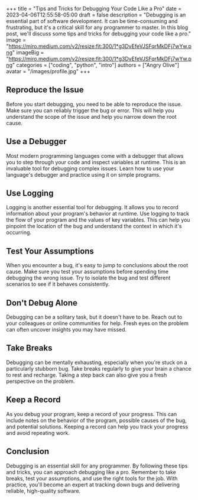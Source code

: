 +++
title = "Tips and Tricks for Debugging Your Code Like a Pro"
date = 2023-04-06T12:55:58-05:00
draft = false
description = "Debugging is an essential part of software development. It can be time-consuming and frustrating, but it's a critical skill for any programmer to master. In this blog post, we'll discuss some tips and tricks for debugging your code like a pro."
image = "https://miro.medium.com/v2/resize:fit:300/1*g3DvEfeVJSFqrMkDFj7wYw.png"
imageBig = "https://miro.medium.com/v2/resize:fit:300/1*g3DvEfeVJSFqrMkDFj7wYw.png"
categories = ["coding", "python", "intro"]
authors = ["Angry Olive"]
avatar = "/images/profile.jpg"
+++

## Reproduce the Issue
Before you start debugging, you need to be able to reproduce the issue. Make sure you can reliably trigger the bug or error. This will help you understand the scope of the issue and help you narrow down the root cause.

## Use a Debugger
Most modern programming languages come with a debugger that allows you to step through your code and inspect variables at runtime. This is an invaluable tool for debugging complex issues. Learn how to use your language's debugger and practice using it on simple programs.

## Use Logging
Logging is another essential tool for debugging. It allows you to record information about your program's behavior at runtime. Use logging to track the flow of your program and the values of key variables. This can help you pinpoint the location of the bug and understand the context in which it's occurring.

## Test Your Assumptions
When you encounter a bug, it's easy to jump to conclusions about the root cause. Make sure you test your assumptions before spending time debugging the wrong issue. Try to isolate the bug and test different scenarios to see if it behaves consistently.

## Don't Debug Alone
Debugging can be a solitary task, but it doesn't have to be. Reach out to your colleagues or online communities for help. Fresh eyes on the problem can often uncover insights you may have missed.

## Take Breaks
Debugging can be mentally exhausting, especially when you're stuck on a particularly stubborn bug. Take breaks regularly to give your brain a chance to rest and recharge. Taking a step back can also give you a fresh perspective on the problem.

## Keep a Record
As you debug your program, keep a record of your progress. This can include notes on the behavior of the program, possible causes of the bug, and potential solutions. Keeping a record can help you track your progress and avoid repeating work.

## Conclusion
Debugging is an essential skill for any programmer. By following these tips and tricks, you can approach debugging like a pro. Remember to take breaks, test your assumptions, and use the right tools for the job. With practice, you'll become an expert at tracking down bugs and delivering reliable, high-quality software.


